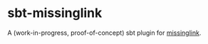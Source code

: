 # sbt-missinglink

A (work-in-progress, proof-of-concept) sbt plugin for
[missinglink](https://github.com/spotify/missinglink).
